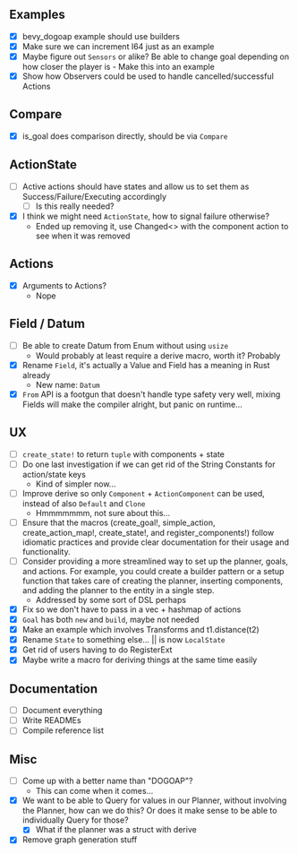 ## Examples

- [X] bevy_dogoap example should use builders
- [X] Make sure we can increment I64 just as an example
- [X] Maybe figure out `Sensors` or alike? Be able to change goal depending on how closer the player is - Make this into an example
- [X] Show how Observers could be used to handle cancelled/successful Actions

## Compare

- [X] is_goal does comparison directly, should be via `Compare`

## ActionState

- [ ] Active actions should have states and allow us to set them as Success/Failure/Executing accordingly
    - [ ] Is this really needed?
- [X] I think we might need `ActionState`, how to signal failure otherwise?
    - Ended up removing it, use Changed<> with the component action to see when it was removed

## Actions

- [X] Arguments to Actions?
    - Nope

## Field / Datum

- [ ] Be able to create Datum from Enum without using `usize`
    - Would probably at least require a derive macro, worth it? Probably
- [X] Rename `Field`, it's actually a Value and Field has a meaning in Rust already
    - New name: `Datum`
- [X] `From` API is a footgun that doesn't handle type safety very well, mixing Fields will make the compiler alright, but panic on runtime...

## UX

- [ ] `create_state!` to return `tuple` with components + state
- [ ] Do one last investigation if we can get rid of the String Constants for action/state keys
    - Kind of simpler now...
- [ ] Improve derive so only `Component` + `ActionComponent` can be used, instead of also `Default` and `Clone`
    - Hmmmmmmm, not sure about this...
- [ ] Ensure that the macros (create_goal!, simple_action, create_action_map!, create_state!, and register_components!) follow idiomatic practices and provide clear documentation for their usage and functionality.
- [ ] Consider providing a more streamlined way to set up the planner, goals, and actions. For example, you could create a builder pattern or a setup function that takes care of creating the planner, inserting components, and adding the planner to the entity in a single step.
    - Addressed by some sort of DSL perhaps
- [X] Fix so we don't have to pass in a vec + hashmap of actions
- [X] `Goal` has both `new` and `build`, maybe not needed
- [X] Make an example which involves Transforms and t1.distance(t2)
- [X] Rename `State` to something else... || is now `LocalState`
- [X] Get rid of users having to do RegisterExt
- [X] Maybe write a macro for deriving things at the same time easily

## Documentation

- [ ] Document everything
- [ ] Write READMEs
- [ ] Compile reference list

## Misc

- [ ] Come up with a better name than "DOGOAP"?
    - This can come when it comes...
- [X] We want to be able to Query for values in our Planner, without involving the Planner, how can we do this? Or does it make sense to be able to individually Query for those?
    - [X] What if the planner was a struct with derive
- [X] Remove graph generation stuff